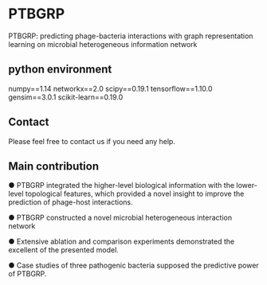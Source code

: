 # PTBGRP
PTBGRP: predicting phage-bacteria interactions with graph representation learning on microbial heterogeneous information network

## python environment
numpy==1.14
networkx==2.0
scipy==0.19.1
tensorflow==1.10.0
gensim==3.0.1
scikit-learn==0.19.0

## Contact
Please feel free to contact us if you need any help.

## Main contribution
●	PTBGRP integrated the higher-level biological information with the lower-level topological features, which provided a novel insight to improve the prediction of phage-host interactions. 

●	PTBGRP constructed a novel microbial heterogeneous interaction network

●	Extensive ablation and comparison experiments demonstrated the excellent of the presented model.

●	Case studies of three pathogenic bacteria supposed the predictive power of PTBGRP.
